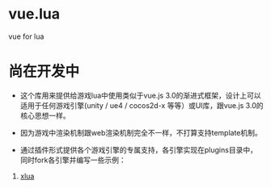 # vue.lua
vue for lua
# 尚在开发中
* 这个库用来提供给游戏lua中使用类似于vue.js 3.0的渐进式框架，设计上可以适用于任何游戏引擎(unity / ue4 / cocos2d-x 等等）或UI库，跟vue.js 3.0的核心思想一样。

* 因为游戏中渲染机制跟web渲染机制完全不一样，不打算支持template机制。

* 通过插件形式提供各个游戏引擎的专属支持，各引擎实现在plugins目录中，同时fork各引擎并编写一些示例：
1. [xlua](https://github.com/vlua/vlua.xLua)

